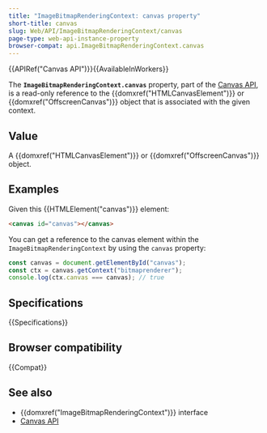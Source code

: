 ```yaml
---
title: "ImageBitmapRenderingContext: canvas property"
short-title: canvas
slug: Web/API/ImageBitmapRenderingContext/canvas
page-type: web-api-instance-property
browser-compat: api.ImageBitmapRenderingContext.canvas
---
```


{{APIRef("Canvas API")}}{{AvailableInWorkers}}

The **`ImageBitmapRenderingContext.canvas`** property, part of the
[Canvas API](/en-US/docs/Web/API/Canvas_API), is a read-only reference to the
{{domxref("HTMLCanvasElement")}} or {{domxref("OffscreenCanvas")}} object that is associated with the given context.

## Value

A {{domxref("HTMLCanvasElement")}} or {{domxref("OffscreenCanvas")}} object.

## Examples

Given this {{HTMLElement("canvas")}} element:

```html
<canvas id="canvas"></canvas>
```

You can get a reference to the canvas element within the `ImageBitmapRenderingContext` by using the `canvas` property:

```js
const canvas = document.getElementById("canvas");
const ctx = canvas.getContext("bitmaprenderer");
console.log(ctx.canvas === canvas); // true
```

## Specifications

{{Specifications}}

## Browser compatibility

{{Compat}}

## See also

- {{domxref("ImageBitmapRenderingContext")}} interface
- [Canvas API](/en-US/docs/Web/API/Canvas_API)
